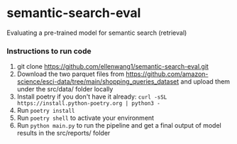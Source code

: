 # semantic-search-eval
Evaluating a pre-trained model for semantic search (retrieval)

### Instructions to run code
1. git clone https://github.com/ellenwang1/semantic-search-eval.git
2. Download the two parquet files from https://github.com/amazon-science/esci-data/tree/main/shopping_queries_dataset and upload them under the src/data/ folder locally
3. Install poetry if you don't have it already: `curl -sSL https://install.python-poetry.org | python3 -`
4. Run `poetry install`
5. Run `poetry shell` to activate your environment
6. Run `python main.py` to run the pipeline and get a final output of model results in the src/reports/ folder